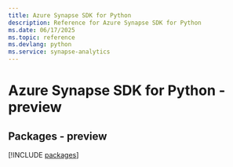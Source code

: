 ```yaml
---
title: Azure Synapse SDK for Python
description: Reference for Azure Synapse SDK for Python
ms.date: 06/17/2025
ms.topic: reference
ms.devlang: python
ms.service: synapse-analytics
---
```

# Azure Synapse SDK for Python - preview
## Packages - preview
[!INCLUDE [packages](synapse-index.md)]
